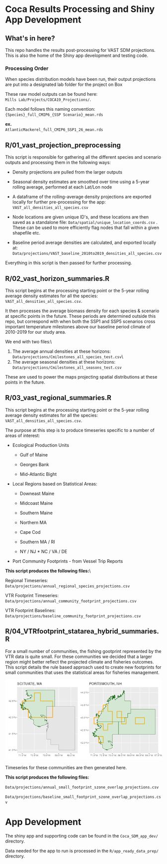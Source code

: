 
# Coca Results Processing and Shiny App Development

## What's in here?

This repo handles the results post-processing for VAST SDM projections.
This is also the home of the Shiny app development and testing code.

### Processing Order

When species distribution models have been run, their output projections
are put into a designated lab folder for the project on Box

These raw model outputs can be found here:\
`Mills Lab/Projects/COCA19_Projections/`.

Each model follows this naming convention:\
`{Species}_full_CMIP6_{SSP Scenario}_mean.rds`

**ex.**\
`AtlanticMackerel_full_CMIP6_SSP1_26_mean.rds`

## R/01_vast_projection_preprocessing

This script is responsible for gathering all the different species and
scenario outputs and processing them in the following ways:

-   Density projections are pulled from the larger outputs

-   Seasonal density estimates are smoothed over time using a 5-year
    rolling average, performed at each Lat/Lon node

-   A dataframe of the rolling-average density projections are exported
    locally for further pre-processing for the app:
    `VAST_all_densities_all_species.csv`

-   Node locations are given unique ID's, and these locations are then
    saved as a standalone file:
    `Data/spatial/unique_location_coords.csv` . These can be used to
    more efficiently flag nodes that fall within a given shapefile etc.

-   Baseline period average densities are calculated, and exported
    locally at:
    `Data/projections/VAST_baseline_2010to2019_densities_all_species.csv`

Everything in this script is then passed for further processing.

## R/02_vast_horizon_summaries.R

This script begins at the processing starting point or the 5-year
rolling average density estimates for all the species:
`VAST_all_densities_all_species.csv`.

It then processes the average biomass density for each species &
scenario at specific points in the future. These periods are determined
outside this repo, but correspond with when both the SSP1 and SSP5
scenarios cross important temperature milestones above our baseline
period climate of 2010-2019 for our study area.

We end with two files:\
1. The average annual densities at these horizons:
`Data/projections/Cmilestones_all_species_test.csv`\ 
2. The average seasonal densities at these horizons:\
`Data/projections/Cmilestones_all_seasons_test.csv`

These are used to power the maps projecting spatial distributions at
these points in the future.

## R/03_vast_regional_summaries.R

This script begins at the processing starting point or the 5-year
rolling average density estimates for all the species:
`VAST_all_densities_all_species.csv`.

The purpose at this step is to produce timeseries specific to a number
of areas of interest:

-   Ecological Production Units

    -   Gulf of Maine

    -   Georges Bank

    -   Mid-Atlantic Bight

-   Local Regions based on Statistical Areas:

    -   Downeast Maine

    -   Midcoast Maine

    -   Southern Maine

    -   Northern MA

    -   Cape Cod

    -   Southern MA / RI

    -   NY / NJ \* NC / VA / DE

-   Port Community Footprints - from Vessel Trip Reports

**This script produces the following files:**\

Regional Timeseries:
`Data/projections/annual_regional_species_projections.csv`

VTR Footprint Timeseries:
`Data/projections/annual_community_footprint_projections.csv`

VTR Footprint Baselines:
`Data/projections/baseline_community_footprint_projections.csv`

## R/04_VTRfootprint_statarea_hybrid_summaries.R

For a small number of communities, the fishing gootprint represented by
the VTR data is quite small. For these communities we decided that a
larger region might better reflect the projected climate and fisheries
outcomes. This script details the rule based approach used to create new
footprints for small communities that uses the statistical areas for
fisheries management.

![](images/clipboard-633921838.png)

Timeseries for these communities are then generated here.

**This script produces the following files:**

`Data/projections/annual_small_footprint_szone_overlap_projections.csv`

`Data/projections/baseline_small_footprint_szone_overlap_projections.csv`

# App Development

The shiny app and supporting code can be found in the
`Coca_SDM_app_dev/` directory.

Data needed for the app to run is processed in the
`R/app_ready_data_prep/` directory.
